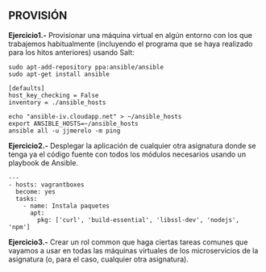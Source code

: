 ## PROVISIÓN  
**Ejercicio1.-** Provisionar una máquina virtual en algún entorno con los que trabajemos habitualmente (incluyendo el programa que se haya realizado para los hitos anteriores) usando Salt:  
~~~
sudo apt-add-repository ppa:ansible/ansible
sudo apt-get install ansible
~~~  

~~~  
[defaults]
host_key_checking = False
inventory = ./ansible_hosts
~~~  


~~~  
echo "ansible-iv.cloudapp.net" > ~/ansible_hosts
export ANSIBLE_HOSTS=~/ansible_hosts
ansible all -u jjmerelo -m ping
~~~  
**Ejercicio2.-** Desplegar la aplicación de cualquier otra asignatura donde se tenga ya el código fuente con todos los módulos necesarios usando un playbook de Ansible.  
~~~  
---
- hosts: vagrantboxes
  become: yes
  tasks:
    - name: Instala paquetes
      apt:
        pkg: ['curl', 'build-essential', 'libssl-dev', 'nodejs', 'npm']
~~~  


**Ejercicio3.-** Crear un rol common que haga ciertas tareas comunes que vayamos a usar en todas las máquinas virtuales de los microservicios de la asignatura (o, para el caso, cualquier otra asignatura).


